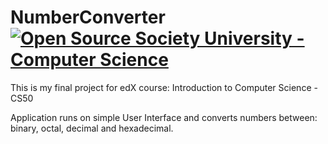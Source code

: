# NumberConverter <a href="https://github.com/open-source-society/computer-science"><img alt="Open Source Society University - Computer Science" src="https://img.shields.io/badge/OSSU-computer--science-blue.svg"></a>

<p>This is my final project for edX course: Introduction to Computer Science - CS50</p>
<p>Application runs on simple User Interface and converts numbers between: binary, octal, decimal and hexadecimal.</p>
<p></p>

